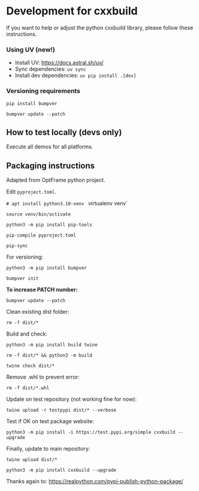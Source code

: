 # Development for cxxbuild

If you want to help or adjust the python cxxbuild library, please follow these instructions.

### Using UV (new!)

- Install UV: https://docs.astral.sh/uv/
- Sync dependencies: `uv sync`
- Install dev dependencies: `uv pip install .[dev]`


### Versioning requirements

`pip install bumpver`

`bumpver update --patch`


## How to test locally (devs only)

Execute all demos for all platforms.

## Packaging instructions

Adapted from OptFrame python project.

Edit `pyproject.toml`.

`# apt install python3.10-venv`
`
`virtualenv venv`

`source venv/bin/activate`

`python3 -m pip install pip-tools`

`pip-compile pyproject.toml`

`pip-sync`

For versioning:

`python3 -m pip install bumpver`

`bumpver init`

**To increase PATCH number:**

`bumpver update --patch`

Clean existing dist folder:

`rm -f dist/*`

Build and check:

`python3 -m pip install build twine`

`rm -f dist/* && python3 -m build`

`twine check dist/*`

Remove .whl to prevent error:

`rm -f dist/*.whl`

Update on test repository (not working fine for now):

`twine upload -r testpypi dist/* --verbose`

Test if OK on test package website:

`python3 -m pip install -i https://test.pypi.org/simple cxxbuild --upgrade`

Finally, update to main repository:

`twine upload dist/*`

`python3 -m pip install cxxbuild --upgrade`

Thanks again to: https://realpython.com/pypi-publish-python-package/

